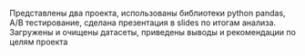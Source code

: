 Представлены два проекта, использованы библиотеки python pandas, A/B тестирование, сделана презентация в slides по итогам анализа.
Загружены и очищены датасеты, приведены выводы и рекомендации по целям проекта
